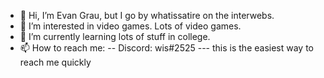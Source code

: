 - 👋 Hi, I’m Evan Grau, but I go by whatissatire on the interwebs.
- 👀 I’m interested in video games. Lots of video games.
- 🌱 I’m currently learning lots of stuff in college.
- 📫 How to reach me:
-- Discord: wis#2525
--- this is the easiest way to reach me quickly

<!---
whatissatire/whatissatire is a ✨ special ✨ repository because its `README.md` (this file) appears on your GitHub profile.
You can click the Preview link to take a look at your changes.
--->
